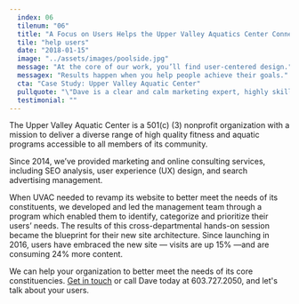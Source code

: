 ```yaml
---
  index: 06
  tilenum: "06"
  title: "A Focus on Users Helps the Upper Valley Aquatics Center Connect to Its Core"
  tile: "help users"
  date: "2018-01-15"
  image: "../assets/images/poolside.jpg"
  message: "At the core of our work, you’ll find user-centered design."
  messagex: "Results happen when you help people achieve their goals."
  cta: "Case Study: Upper Valley Aquatic Center"
  pullquote: "\"Dave is a clear and calm marketing expert, highly skilled in asking the important questions and offering solutions that have revolutionized our ability for us to sell more of what we offer.\"<br /><span>— Lisa Vallejo Sorensen,<br/>Communications Director at Upper Valley Aquatic Center</span>"
  testimonial: ""
---
```


<div>
<p>The Upper Valley Aquatic Center is a 501(c) (3) nonprofit organization with a mission to deliver a diverse range of high quality fitness and aquatic programs accessible to all members of its community.</p>

Since 2014, we’ve provided marketing and online consulting services, including SEO analysis, user experience (UX) design, and search advertising management.

When UVAC needed to revamp its website to better meet the needs of its constituents, we developed and led the management team through a program which enabled them to identify, categorize and prioritize their users’ needs. The results of this cross-departmental hands-on session became the blueprint for their new site architecture. Since launching in 2016, users have embraced the new site — visits are up 15% —and are consuming 24% more content.

We can help your organization to better meet the needs of its core constituencies. [Get in touch](https://davelindberg.com/#contact) or call Dave today at 603.727.2050, and let's talk about your users.

</div>
